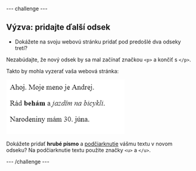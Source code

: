 \--- challenge \---

## Výzva: pridajte ďalší odsek

- Dokážete na svoju webovú stránku pridať pod predošlé dva odseky tretí?

Nezabúdajte, že nový odsek by sa mal začínať značkou `<p>` a končiť s `</p>`.

Takto by mohla vyzerať vaša webová stránka:

![snímka obrazovky](images/birthday-paragraph.png)

Dokážete pridať **hrubé písmo** a <u>podčiarknutie</u> vášmu textu v novom odseku? Na podčiarknutie textu použite značky `<u>` a `</u>`.

\--- /challenge \---